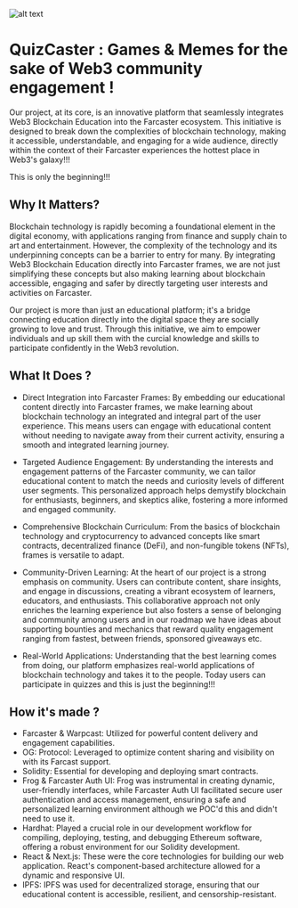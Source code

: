 ![alt text](https://github.com/developerisnow/QuizCaster/blob/main/QuizCaster_Logo.png)

# QuizCaster : Games & Memes for the sake of Web3 community engagement !

Our project, at its core, is an innovative platform that seamlessly integrates Web3 Blockchain Education into the Farcaster ecosystem. This initiative is designed to break down the complexities of blockchain technology, making it accessible, understandable, and engaging for a wide audience, directly within the context of their Farcaster experiences the hottest place in Web3's galaxy!!!

This is only the beginning!!!

## Why It Matters?

Blockchain technology is rapidly becoming a foundational element in the digital economy, with applications ranging from finance and supply chain to art and entertainment. However, the complexity of the technology and its underpinning concepts can be a barrier to entry for many. By integrating Web3 Blockchain Education directly into Farcaster frames, we are not just simplifying these concepts but also making learning about blockchain accessible, engaging and safer by directly targeting user interests and activities on Farcaster.

Our project is more than just an educational platform; it's a bridge connecting education directly into the digital space they are socially growing to  love and trust. Through this initiative, we aim to empower individuals and up skill them with the curcial knowledge and skills to participate confidently in the Web3 revolution.

## What It Does ?

- Direct Integration into Farcaster Frames: By embedding our educational content directly into Farcaster frames, we make learning about blockchain technology an integrated and integral part of the user experience. This means users can engage with educational content without needing to navigate away from their current activity, ensuring a smooth and integrated learning journey.

- Targeted Audience Engagement: By understanding the interests and engagement patterns of the Farcaster community, we can tailor educational content to match the needs and curiosity levels of different user segments. This personalized approach helps demystify blockchain for enthusiasts, beginners, and skeptics alike, fostering a more informed and engaged community.

- Comprehensive Blockchain Curriculum: From the basics of blockchain technology and cryptocurrency to advanced concepts like smart contracts, decentralized finance (DeFi), and non-fungible tokens (NFTs), frames is versatile to adapt.

- Community-Driven Learning: At the heart of our project is a strong emphasis on community. Users can contribute content, share insights, and engage in discussions, creating a vibrant ecosystem of learners, educators, and enthusiasts. This collaborative approach not only enriches the learning experience but also fosters a sense of belonging and community among users and in our roadmap we have ideas about supporting bounties and mechanics that reward quality engagement ranging from fastest, between friends, sponsored giveaways etc.

- Real-World Applications: Understanding that the best learning comes from doing, our platform emphasizes real-world applications of blockchain technology and takes it to the people. Today users can participate in quizzes and this is just the beginning!!!

## How it's made ?
- Farcaster & Warpcast: Utilized for powerful content delivery and engagement capabilities.
- OG: Protocol: Leveraged to optimize content sharing and visibility on with its Farcast support.
- Solidity: Essential for developing and deploying smart contracts.
- Frog & Farcaster Auth UI: Frog was instrumental in creating dynamic, user-friendly interfaces, while Farcaster Auth UI facilitated secure user authentication and access management, ensuring a safe and personalized learning environment although we POC'd this and didn't need to use it.
- Hardhat: Played a crucial role in our development workflow for compiling, deploying, testing, and debugging Ethereum software, offering a robust environment for our Solidity development.
- React & Next.js: These were the core technologies for building our web application. React's component-based architecture allowed for a dynamic and responsive UI. 
- IPFS: IPFS was used for decentralized storage, ensuring that our educational content is accessible, resilient, and censorship-resistant.

